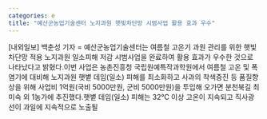 ```yaml
---
categories: e
title: "예산군농업기술센터 노지과원 햇빛차단망 시범사업 활용 효과 우수"
---
```

[내외일보] 백춘성 기자 = 예산군농업기술센터는 여름철 고온기 과원 관리를 위한 햇빛차단망 적용 노지과원 일소피해 저감 시범사업을 완료하여 활용 효과가 우수한 것으로 나타났다고 밝혔다.이번 사업은 농촌진흥청 국립원예특작과학원에서 여름철 고온 및 폭염기에 대비해 노지과원 햇볕 데임(일소) 피해를 최소화하고 사과의 착색증진 등 품질향상을 위해 사업비 1억원(국비 5000만원, 군비 5000만원)을 투입해 오가면 분천북길 최미숙 외 1농가에 추진했다.햇볕 데임(일소) 피해는 32℃ 이상 고온이 지속되고 직사광선이 과일에 지속적으로 노출될